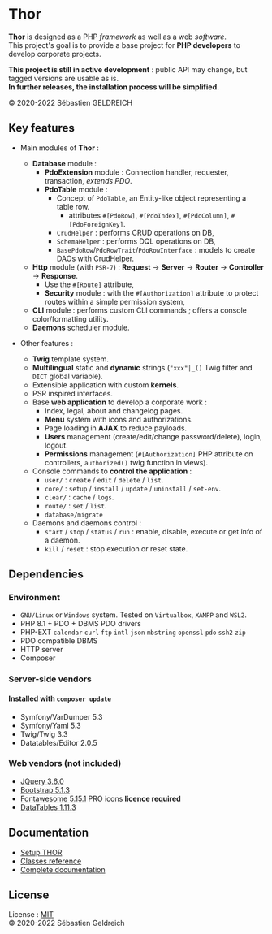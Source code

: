 # Thor

**Thor** is designed as a PHP *framework* as well as a web *software*.  
This project's goal is to provide a base project for **PHP developers** to develop corporate projects.

**This project is still in active development** : public API may change, but tagged versions are usable as is.  
**In further releases, the installation process will be simplified.**

&copy; 2020-2022 Sébastien GELDREICH

## Key features

* Main modules of **Thor** :
    * **Database** module :
        * **PdoExtension** module : Connection handler, requester, transaction, *extends PDO*.
        * **PdoTable** module :
            * Concept of `PdoTable`, an Entity-like object representing a table row.
                * attributes `#[PdoRow]`, `#[PdoIndex]`, `#[PdoColumn]`, `#[PdoForeignKey]`.
            * `CrudHelper` : performs CRUD operations on DB,
            * `SchemaHelper` : performs DQL operations on DB,
            * `BasePdoRow`/`PdoRowTrait`/`PdoRowInterface` : models to create DAOs with CrudHelper.
    * **Http** module (with `PSR-7`) : **Request** -> **Server** -> **Router** -> **Controller** -> **Response**.
        * Use the `#[Route]` attribute,
        * **Security** module : with the `#[Authorization]` attribute to protect routes within a simple permission
          system,
    * **CLI** module : performs custom CLI commands ; offers a console color/formatting utility.
    * **Daemons** scheduler module.

* Other features :
    * **Twig** template system.
    * **Multilingual** static and **dynamic** strings (`"xxx"|_()` Twig filter and `DICT` global variable).
    * Extensible application with custom **kernels**.
    * PSR inspired interfaces.
    * Base **web application** to develop a corporate work :
        * Index, legal, about and changelog pages.
        * **Menu** system with icons and authorizations.
        * Page loading in **AJAX**  to reduce payloads.
        * **Users** management (create/edit/change password/delete), login, logout.
        * **Permissions** management (`#[Authorization]` PHP attribute on controllers, `authorized()` twig function in
          views).
    * Console commands to **control the application** :
        * `user/` : `create` / `edit` / `delete` / `list`.
        * `core/` : `setup` / `install` / `update` / `uninstall` / `set-env`.
        * `clear/` : `cache` / `logs`.
        * `route/` : `set` / `list`.
        * `database/migrate`
    * Daemons and daemons control :
        * `start` / `stop` / `status` / `run` : enable, disable, execute or get info of a daemon.
        * `kill` / `reset` : stop execution or reset state.

## Dependencies

### Environment

* `GNU/Linux` or `Windows` system. Tested on `Virtualbox`, `XAMPP` and `WSL2`.
* PHP 8.1 + PDO + DBMS PDO drivers
* PHP-EXT `calendar` `curl` `ftp` `intl` `json` `mbstring` `openssl` `pdo` `ssh2` `zip`
* PDO compatible DBMS
* HTTP server
* Composer

### Server-side vendors

#### Installed with `composer update`

* Symfony/VarDumper 5.3
* Symfony/Yaml 5.3
* Twig/Twig 3.3
* Datatables/Editor 2.0.5

### Web vendors (not included)

* [JQuery 3.6.0](https://code.jquery.com/jquery-3.5.1.min.js)
* [Bootstrap 5.1.3](https://getbootstrap.com/docs/5.1/getting-started/download/)
* [Fontawesome 5.15.1](https://fontawesome.com/) PRO icons **licence required**
* [DataTables 1.11.3](https://datatables.net/download/#bs5/dt-1.11.3/af-2.3.7/b-2.1.1/cr-1.5.5/date-1.1.1/fc-4.0.1/fh-3.2.1/kt-2.6.4/r-2.2.9/sc-2.0.5/sl-1.3.4)

## Documentation

* [Setup THOR](https://github.com/Trehinos/Thor/wiki/Setup)
* [Classes reference](https://github.com/Trehinos/Thor/wiki/documentation)
* [Complete documentation](https://github.com/Trehinos/thor/wiki)

## License

License : [MIT](LICENSE)  
&copy; 2020-2022 Sébastien Geldreich

